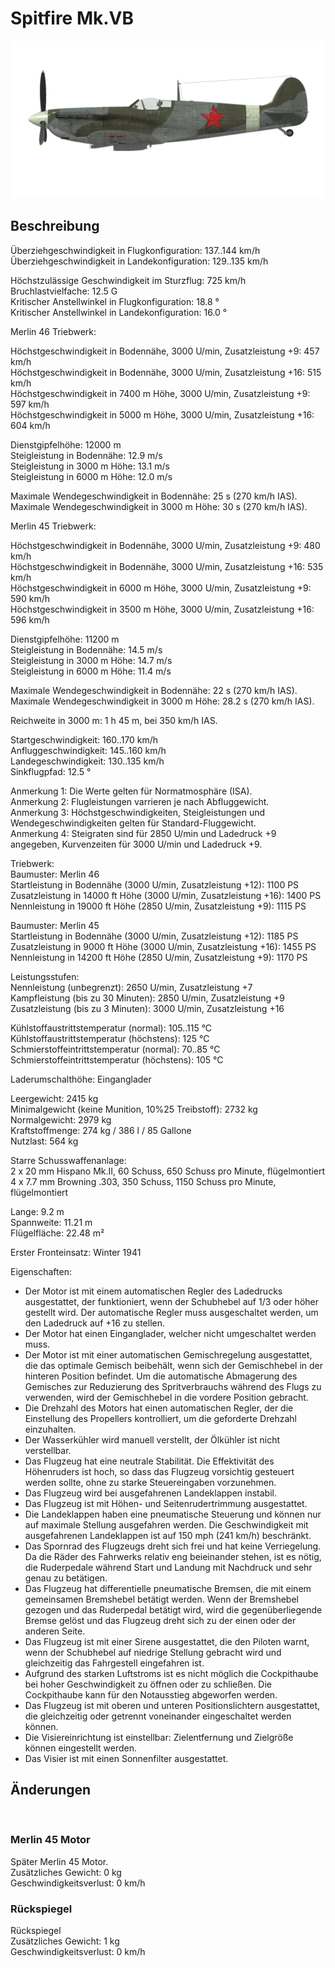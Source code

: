 # Spitfire Mk.VB  
  
![spitfiremkvb](../images/spitfiremkvb.png)  
  
## Beschreibung  
  
Überziehgeschwindigkeit in Flugkonfiguration: 137..144 km/h  
Überziehgeschwindigkeit in Landekonfiguration: 129..135 km/h  
  
Höchstzulässige Geschwindigkeit im Sturzflug: 725 km/h  
Bruchlastvielfache: 12.5 G  
Kritischer Anstellwinkel in Flugkonfiguration: 18.8 °  
Kritischer Anstellwinkel in Landekonfiguration: 16.0 °  
  
  
Merlin 46 Triebwerk:  
  
Höchstgeschwindigkeit in Bodennähe, 3000 U/min, Zusatzleistung +9: 457 km/h  
Höchstgeschwindigkeit in Bodennähe, 3000 U/min, Zusatzleistung +16: 515 km/h  
Höchstgeschwindigkeit in 7400 m Höhe, 3000 U/min, Zusatzleistung +9: 597 km/h  
Höchstgeschwindigkeit in 5000 m Höhe, 3000 U/min, Zusatzleistung +16: 604 km/h  
  
Dienstgipfelhöhe: 12000 m  
Steigleistung in Bodennähe: 12.9 m/s  
Steigleistung in 3000 m Höhe: 13.1 m/s  
Steigleistung in 6000 m Höhe: 12.0 m/s  
  
Maximale Wendegeschwindigkeit in Bodennähe: 25 s (270 km/h IAS).  
Maximale Wendegeschwindigkeit in 3000 m Höhe: 30 s (270 km/h IAS).  
  
  
Merlin 45 Triebwerk:  
  
Höchstgeschwindigkeit in Bodennähe, 3000 U/min, Zusatzleistung +9: 480 km/h  
Höchstgeschwindigkeit in Bodennähe, 3000 U/min, Zusatzleistung +16: 535 km/h  
Höchstgeschwindigkeit in 6000 m Höhe, 3000 U/min, Zusatzleistung +9: 590 km/h  
Höchstgeschwindigkeit in 3500 m Höhe, 3000 U/min, Zusatzleistung +16: 596 km/h  
  
Dienstgipfelhöhe: 11200 m  
Steigleistung in Bodennähe: 14.5 m/s  
Steigleistung in 3000 m Höhe: 14.7 m/s  
Steigleistung in 6000 m Höhe: 11.4 m/s  
  
Maximale Wendegeschwindigkeit in Bodennähe: 22 s (270 km/h IAS).  
Maximale Wendegeschwindigkeit in 3000 m Höhe: 28.2 s (270 km/h IAS).  
  
Reichweite in 3000 m: 1 h 45 m, bei 350 km/h IAS.  
  
Startgeschwindigkeit: 160..170 km/h  
Anfluggeschwindigkeit: 145..160 km/h  
Landegeschwindigkeit: 130..135 km/h  
Sinkflugpfad: 12.5 °  
  
Anmerkung 1: Die Werte gelten für Normatmosphäre (ISA).  
Anmerkung 2: Flugleistungen varrieren je nach Abfluggewicht.  
Anmerkung 3: Höchstgeschwindigkeiten, Steigleistungen und Wendegeschwindigkeiten gelten für Standard-Fluggewicht.  
Anmerkung 4: Steigraten sind für 2850 U/min und Ladedruck +9 angegeben, Kurvenzeiten für 3000 U/min und Ladedruck +9.  
  
Triebwerk:  
Baumuster: Merlin 46  
Startleistung in Bodennähe (3000 U/min, Zusatzleistung +12): 1100 PS  
Zusatzleistung in 14000 ft Höhe (3000 U/min, Zusatzleistung +16): 1400 PS  
Nennleistung in 19000 ft Höhe (2850 U/min, Zusatzleistung +9): 1115 PS  
  
Baumuster: Merlin 45  
Startleistung in Bodennähe (3000 U/min, Zusatzleistung +12): 1185 PS  
Zusatzleistung in 9000 ft Höhe (3000 U/min, Zusatzleistung +16): 1455 PS  
Nennleistung in 14200 ft Höhe (2850 U/min, Zusatzleistung +9): 1170 PS  
  
Leistungsstufen:  
Nennleistung (unbegrenzt): 2650 U/min, Zusatzleistung +7  
Kampfleistung (bis zu 30 Minuten): 2850 U/min, Zusatzleistung +9  
Zusatzleistung (bis zu 3 Minuten): 3000 U/min, Zusatzleistung +16  
  
Kühlstoffaustrittstemperatur (normal): 105..115 °C  
Kühlstoffaustrittstemperatur (höchstens): 125 °C  
Schmierstoffeintrittstemperatur (normal): 70..85 °C  
Schmierstoffeintrittstemperatur (höchstens): 105 °C  
  
Laderumschalthöhe: Einganglader  
  
Leergewicht: 2415 kg  
Minimalgewicht (keine Munition, 10%25 Treibstoff): 2732 kg  
Normalgewicht: 2979 kg  
Kraftstoffmenge: 274 kg / 386 l / 85 Gallone  
Nutzlast: 564 kg  
  
Starre Schusswaffenanlage:  
2 x 20 mm Hispano Mk.II, 60 Schuss, 650 Schuss pro Minute, flügelmontiert  
4 x 7.7 mm Browning .303, 350 Schuss, 1150 Schuss pro Minute, flügelmontiert  
  
Lange: 9.2 m  
Spannweite: 11.21 m  
Flügelfläche: 22.48 m²  
  
Erster Fronteinsatz: Winter 1941  
  
Eigenschaften:  
- Der Motor ist mit einem automatischen Regler des Ladedrucks ausgestattet, der funktioniert, wenn der Schubhebel auf 1/3 oder höher gestellt wird. Der automatische Regler muss ausgeschaltet werden, um den Ladedruck auf +16 zu stellen.  
- Der Motor hat einen Einganglader, welcher nicht umgeschaltet werden muss.  
- Der Motor ist mit einer automatischen Gemischregelung ausgestattet, die das optimale Gemisch beibehält, wenn sich der Gemischhebel in der hinteren Position befindet. Um die automatische Abmagerung des Gemisches zur Reduzierung des Spritverbrauchs während des Flugs zu verwenden, wird der Gemischhebel in die vordere Position gebracht.   
- Die Drehzahl des Motors hat einen automatischen Regler, der die Einstellung des Propellers kontrolliert, um die geforderte Drehzahl einzuhalten.  
- Der Wasserkühler wird manuell verstellt, der Ölkühler ist nicht verstellbar.  
- Das Flugzeug hat eine neutrale Stabilität. Die Effektivität des Höhenruders ist hoch, so dass das Flugzeug vorsichtig gesteuert werden sollte, ohne zu starke Steuereingaben vorzunehmen.  
- Das Flugzeug wird bei ausgefahrenen Landeklappen instabil.  
- Das Flugzeug ist mit Höhen- und Seitenrudertrimmung ausgestattet.  
- Die Landeklappen haben eine pneumatische Steuerung und können nur auf maximale Stellung ausgefahren werden. Die Geschwindigkeit mit ausgefahrenen Landeklappen ist auf 150 mph (241 km/h) beschränkt.  
- Das Spornrad des Flugzeugs dreht sich frei und hat keine Verriegelung. Da die Räder des Fahrwerks relativ eng beieinander stehen, ist es nötig, die Ruderpedale während Start und Landung mit Nachdruck und sehr genau zu betätigen.  
- Das Flugzeug hat differentielle pneumatische Bremsen, die mit einem gemeinsamen Bremshebel betätigt werden. Wenn der Bremshebel gezogen und das Ruderpedal betätigt wird, wird die gegenüberliegende Bremse gelöst und das Flugzeug dreht sich zu der einen oder der anderen Seite.  
- Das Flugzeug ist mit einer Sirene ausgestattet, die den Piloten warnt, wenn der Schubhebel auf niedrige Stellung gebracht wird und gleichzeitig das Fahrgestell eingefahren ist.  
- Aufgrund des starken Luftstroms ist es nicht möglich die Cockpithaube bei hoher Geschwindigkeit zu öffnen oder zu schließen. Die Cockpithaube kann für den Notausstieg abgeworfen werden.  
- Das Flugzeug ist mit oberen und unteren Positionslichtern ausgestattet, die gleichzeitig oder getrennt voneinander eingeschaltet werden können.  
- Die Visiereinrichtung ist einstellbar: Zielentfernung und Zielgröße können eingestellt werden.  
- Das Visier ist mit einen Sonnenfilter ausgestattet.  
  
## Änderungen  
  ﻿
  
### Merlin 45 Motor  
  
Später Merlin 45 Motor.  
Zusätzliches Gewicht: 0 kg  
Geschwindigkeitsverlust: 0 km/h  ﻿
  
### Rückspiegel  
  
Rückspiegel  
Zusätzliches Gewicht: 1 kg  
Geschwindigkeitsverlust: 0 km/h  